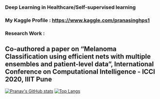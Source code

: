 ### Deep Learning in Healthcare/Self-supervised learning
### My Kaggle Profile : https://www.kaggle.com/pranasinghps1
### Research Work :
## Co-authored a paper on “Melanoma Classification using efficient nets with multiple ensembles and patient-level data”, International Conference on Computational Intelligence - ICCI 2020, IIIT Pune

<!--
**pranavsinghps1/pranavsinghps1** is a ✨ _special_ ✨ repository because its `README.md` (this file) appears on your GitHub profile.

Here are some ideas to get you started:

- 🔭 I’m currently working on ...
- 🌱 I’m currently learning ...
- 👯 I’m looking to collaborate on ...
- 🤔 I’m looking for help with ...
- 💬 Ask me about ...
- 📫 How to reach me: ...
- 😄 Pronouns: ...
- ⚡ Fun fact: ...
-->
[![Pranav's GitHub stats](https://github-readme-stats.vercel.app/api?username=pranavsinghps1&theme=dark&count_private=true)](https://github.com/anuraghazra/github-readme-stats)
[![Top Langs](https://github-readme-stats.vercel.app/api/top-langs/?username=pranavsinghps1&layout=compact&theme=dark&count_private=true)](https://github.com/anuraghazra/github-readme-stats)


